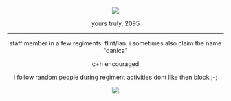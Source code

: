 <p align="center">
<img src="https://komarev.com/ghpvc/?username=netsu-ijou&color=blue"
</p>

<p align="center">
yours truly, 2095
</p>

***

<p align="center">
staff member in a few regiments. flint/ian. i sometimes also claim the name "danica"
</p>
<p align="center">
c+h encouraged
</p>
<p align="center">
i follow random people during regiment activities dont like then block ;-;
</p>

<p align="center">
<img src="https://files.catbox.moe/4io6er.png">
</p>

